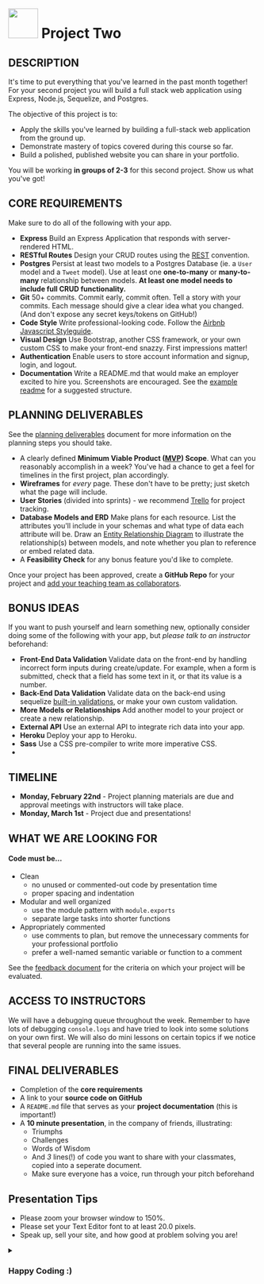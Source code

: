 # <img src="https://cloud.githubusercontent.com/assets/7833470/10423298/ea833a68-7079-11e5-84f8-0a925ab96893.png" width="60"> Project Two

## DESCRIPTION

It's time to put everything that you've learned in the past month together! For your second project you will build a full stack web application using Express, Node.js, Sequelize, and Postgres.

The objective of this project is to:

* Apply the skills you've learned by building a full-stack web application from the ground up.
* Demonstrate mastery of topics covered during this course so far.  
* Build a polished, published website you can share in your portfolio.

You will be working **in groups of 2-3** for this second project. Show us what you've got!

## CORE REQUIREMENTS
Make sure to do all of the following with your app.

* **Express** Build an Express Application that responds with server-rendered HTML.
* **RESTful Routes** Design your CRUD routes using the [REST](https://git.generalassemb.ly/sf-sei-1/express-dynamic-routes#restful-routing-preview) convention.
* **Postgres** Persist at least two models to a Postgres Database (ie. a `User` model and a `Tweet` model). Use at least one **one-to-many** or **many-to-many** relationship between models. **At least one model needs to include full CRUD functionality.**
* **Git** 50+ commits. Commit early, commit often. Tell a story with your commits. Each message should give a clear idea what you changed. (And don't expose any secret keys/tokens on GitHub!)
* **Code Style** Write professional-looking code. Follow the [Airbnb Javascript Styleguide](https://github.com/airbnb/javascript).
* **Visual Design** Use Bootstrap, another CSS framework, or your own custom CSS to make your front-end snazzy. First impressions matter!
* **Authentication** Enable users to store account information and signup, login, and logout.
* **Documentation** Write a README.md that would make an employer excited to hire you. Screenshots are encouraged. See the [example readme](./example-readme.md) for a suggested structure.

## PLANNING DELIVERABLES

See the [planning deliverables](./planning.md) document for more information on the planning steps you should take.
  * A clearly defined **Minimum Viable Product ([MVP](http://en.wikipedia.org/wiki/Minimum_viable_product)) Scope**. What can you reasonably accomplish in a week? You've had a chance to get a feel for timelines in the first project, plan accordingly.
  * **Wireframes** for _every_ page. These don't have to be pretty; just sketch what the page will include.
  * **User Stories** (divided into sprints) - we recommend [Trello](https://trello.com/) for project tracking.
  * **Database Models and ERD** Make plans for each resource.  List the attributes you'll include in your schemas and what type of data each attribute will be. Draw an [Entity Relationship Diagram](https://www.google.com/search?tbm=isch&q=database%20table%20relationships%20drawing) to illustrate the relationship(s) between models, and note whether you plan to reference or embed related data.
  * A **Feasibility Check** for any bonus feature you'd like to complete.


Once your project has been approved, create a **GitHub Repo** for your project and [add your teaching team as collaborators](https://help.github.com/articles/adding-collaborators-to-a-personal-repository/).

## BONUS IDEAS  
If you want to push yourself and learn something new, optionally consider doing some of the following with your app, but *please talk to an instructor* beforehand:

* **Front-End Data Validation** Validate data on the front-end by handling incorrect form inputs during create/update. For example, when a form is submitted, check that a field has some text in it, or that its value is a number.
* **Back-End Data Validation** Validate data on the back-end using sequelize [built-in validations](https://sequelize.org/master/manual/validations-and-constraints.html), or make your own custom validation.
* **More Models or Relationships** Add another model to your project or create a new relationship.
* **External API** Use an external API to integrate rich data into your app.
* **Heroku** Deploy your app to Heroku.
* **Sass** Use a CSS pre-compiler to write more imperative CSS.
* **<Insert own idea>**

## TIMELINE
* **Monday, February 22nd** - Project planning materials are due and approval meetings with instructors will take place.
* **Monday, March 1st** - Project due and presentations!

## WHAT WE ARE LOOKING FOR

#### Code must be...
* Clean   
  - no unused or commented-out code by presentation time   
  - proper spacing and indentation  
* Modular and well organized   
  - use the module pattern with `module.exports`  
  - separate large tasks into shorter functions
* Appropriately commented
  - use comments to plan, but remove the unnecessary comments for your professional portfolio
  - prefer a well-named semantic variable or function to a comment

See the [feedback document](./feedback.md) for the criteria on which your project will be evaluated.

## ACCESS TO INSTRUCTORS
We will have a debugging queue throughout the week. Remember to have lots of debugging `console.logs` and have tried to look into some solutions on your own first. We will also do mini lessons on certain topics if we notice that several people are running into the same issues.

## FINAL DELIVERABLES

* Completion of the **core requirements**
* A link to your **source code on GitHub**
* A `README.md` file that serves as your **project documentation** (this is important!)
* A **10 minute presentation**, in the company of friends, illustrating:
    - Triumphs
    - Challenges
    - Words of Wisdom
    - And _3_ lines(!) of code you want to share with your classmates, copied into a seperate document.
    - Make sure everyone has a voice, run through your pitch beforehand

## Presentation Tips
* Please zoom your browser window to 150%.
* Please set your Text Editor font to at least 20.0 pixels.
* Speak up, sell your site, and how good at problem solving you are!

<details><summary><h3>Happy Coding :)</h3></summary>

| Group | Participants |
|------|--------------|
| Group 1 | nile devin jeffrey |
| Group 2 | booker derek jamieden |
| Group 3 | edmund bevon nick |
| Group 4 | brian caleb antonio |
| Group 5 | endia brock jane |
| Group 6 | noah theodore edward |
| Group 7 | mario martin tess |
| Group 8 | tavis maria lucy |
| Group 9 | casey ashley liana |
| Group 10 | chris danny |
| Group 11 | lauren kelsey |


</details>



